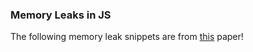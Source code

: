 ### Memory Leaks in JS

The following memory leak snippets are from [this](https://www.ibm.com/developerworks/web/library/wa-memleak/wa-memleak-pdf.pdf) paper!
